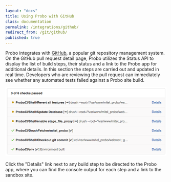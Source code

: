 ```yaml
---
layout: "docs"
title: Using Probo with GitHub
class: documentation
permalink: /integrations/github/
redirect_from: /git/github/
published: true
---
```

Probo integrates with [GitHub](http://github.com/), a popular git repository management system. On the GitHub pull request detail page, Probo utilizes the Status API to display the list of build steps, their status and a link to the Probo app for additional details. In this section the steps are carried out and updated in real time. Developers who are reviewing the pull request can immediately see whether any automated tests failed against a Probo site build.

<img src='/images/probo-github-builds.png' alt="GitHub Status Screenshot">

Click the "Details" link next to any build step to be directed to the Probo app, where you can find the console output for each step and a link to the sandbox site.

